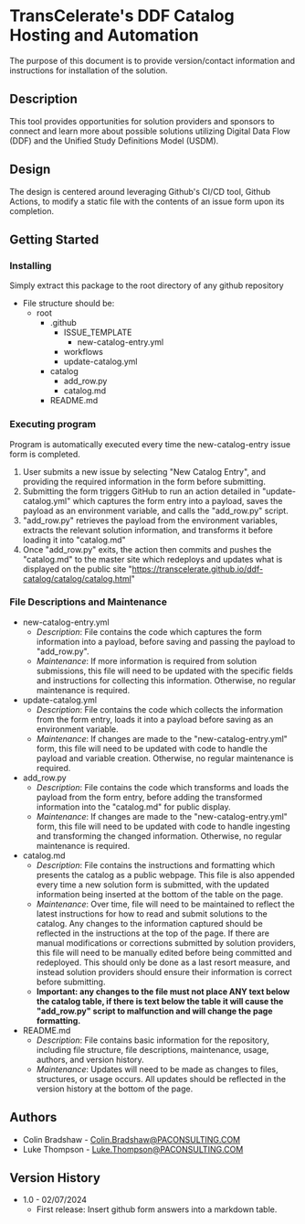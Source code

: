 # TransCelerate's DDF Catalog Hosting and Automation

The purpose of this document is to provide version/contact information and instructions for installation of the solution.

## Description

This tool provides opportunities for solution providers and sponsors to connect and learn more about possible solutions utilizing Digital Data Flow (DDF) and the Unified Study Definitions Model (USDM).

## Design

The design is centered around leveraging Github's CI/CD tool, Github Actions, to modify a static file with the contents of an issue form upon its completion.

## Getting Started

### Installing

Simply extract this package to the root directory of any github repository

* File structure should be:
    * root
        * .github
            * ISSUE_TEMPLATE
                * new-catalog-entry.yml
            * workflows
	        * update-catalog.yml
        * catalog
            * add_row.py
            * catalog.md
        * README.md


### Executing program

Program is automatically executed every time the new-catalog-entry issue form is completed.
1. User submits a new issue by selecting "New Catalog Entry", and providing the required information in the form before submitting.
2. Submitting the form triggers GitHub to run an action detailed in "update-catalog.yml" which captures the form entry into a payload, saves the payload as an environment variable, and calls the "add_row.py" script.
3. "add_row.py" retrieves the payload from the environment variables, extracts the relevant solution information, and transforms it before loading it into "catalog.md"
4. Once "add_row.py" exits, the action then commits and pushes the "catalog.md" to the master site which redeploys and updates what is displayed on the public site "https://transcelerate.github.io/ddf-catalog/catalog/catalog.html"
 

### File Descriptions and Maintenance
    
* new-catalog-entry.yml
    * _Description_: File contains the code which captures the form information into a payload, before saving and passing the payload to "add_row.py".
    * _Maintenance_: If more information is required from solution submissions, this file will need to be updated with the specific fields and instructions for collecting this information. Otherwise, no regular maintenance is required.
* update-catalog.yml
    * _Description_: File contains the code which collects the information from the form entry, loads it into a payload before saving as an environment variable.
    * _Maintenance_: If changes are made to the "new-catalog-entry.yml" form, this file will need to be updated with code to handle the payload and variable creation. Otherwise, no regular maintenance is required.
* add_row.py
    * _Description_: File contains the code which transforms and loads the payload from the form entry, before adding the transformed information into the "catalog.md" for public display.
    * _Maintenance_: If changes are made to the "new-catalog-entry.yml" form, this file will need to be updated with code to handle ingesting and transforming the changed information. Otherwise, no regular maintenance is required.
* catalog.md
    * _Description_: File contains the instructions and formatting which presents the catalog as a public webpage. This file is also appended every time a new solution form is submitted, with the updated information being inserted at the bottom of the table on the page.
    * _Maintenance_: Over time, file will need to be maintained to reflect the latest instructions for how to read and submit solutions to the catalog. Any changes to the information captured should be reflected in the instructions at the top of the page. If there are manual modifications or corrections submitted by solution providers, this file will need to be manually edited before being committed and redeployed. This should only be done as a last resort measure, and instead solution providers should ensure their information is correct before submitting.
    * **Important: any changes to the file must not place ANY text below the catalog table, if there is text below the table it will cause the "add_row.py" script to malfunction and will change the page formatting.**
* README.md
    * _Description_: File contains basic information for the repository, including file structure, file descriptions, maintenance, usage, authors, and version history.
    * _Maintenance_: Updates will need to be made as changes to files, structures, or usage occurs. All updates should be reflected in the version history at the bottom of the page.

## Authors

* Colin Bradshaw - Colin.Bradshaw@PACONSULTING.COM
* Luke Thompson - Luke.Thompson@PACONSULTING.COM

## Version History

* 1.0 - 02/07/2024
	* First release: Insert github form answers into a markdown table.
